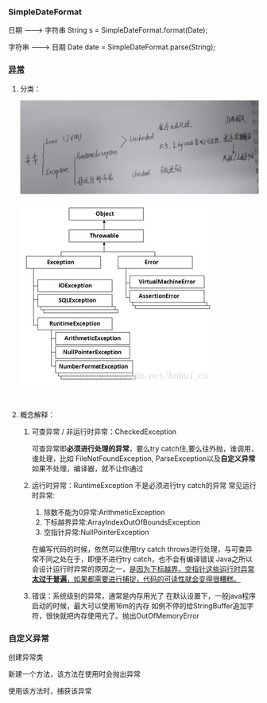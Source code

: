 ### SimpleDateFormat

日期 ---> 字符串  String s = SimpleDateFormat.format(Date);

字符串 ---> 日期  Date date = SimpleDateFormat.parse(String);

### [异常](https://blog.csdn.net/huhui_cs/article/details/38817791)

1. 分类：

   ![异常分类](./image/java_exception_classification_2.png)

   ![异常分类](./image/java_exception_classification_1.png)

   ​

2. 概念解释：

   1. 可查异常 / 非运行时异常：CheckedException

      可查异常即**必须进行处理的异常**，要么try catch住,要么往外抛，谁调用，谁处理，比如 FileNotFoundException, ParseException以及**自定义异常**
      如果不处理，编译器，就不让你通过

   2. 运行时异常：RuntimeException  不是必须进行try catch的异常 
      常见运行时异常: 

      1. 除数不能为0异常:ArithmeticException  
      2. 下标越界异常:ArrayIndexOutOfBoundsException 
      3. 空指针异常:NullPointerException 

      在编写代码的时候，依然可以使用try catch throws进行处理，与可查异常不同之处在于，即便不进行try catch，也不会有编译错误 
      Java之所以会设计运行时异常的原因之一，<u>是因为下标越界，空指针这些运行时异常**太过于普遍**，如果都需要进行捕捉，代码的可读性就会变得很糟糕。</u>

   3. 错误：系统级别的异常，通常是内存用光了
      在默认设置下，一般java程序启动的时候，最大可以使用16m的内存
      如例不停的给StringBuffer追加字符，很快就把内存使用光了。抛出OutOfMemoryError

### 自定义异常

创建异常类

新建一个方法，该方法在使用时会抛出异常

使用该方法时，捕获该异常

